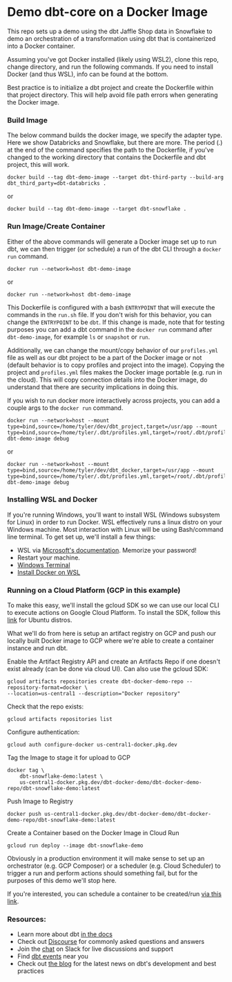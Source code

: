 # Demo dbt-core on a Docker Image

This repo sets up a demo using the dbt Jaffle Shop data in Snowflake to demo an orchestration of a transformation using dbt that is containerized into a Docker container.

Assuming you've got Docker installed (likely using WSL2), clone this repo, change directory, and run the following commands. If you need to install Docker (and thus WSL), info can be found at the bottom.

Best practice is to initialize a dbt project and create the Dockerfile within that project directory. This will help avoid file path errors when generating the Docker image.

### Build Image

The below command builds the docker image, we specify the adapter type. Here we show Databricks and Snowflake, but there are more. The period (.) at the end of the command specifies the path to the Dockerfile, if you've changed to the working directory that contains the Dockerfile and dbt project, this will work.

```
docker build --tag dbt-demo-image --target dbt-third-party --build-arg dbt_third_party=dbt-databricks .
```

or

```
docker build --tag dbt-demo-image --target dbt-snowflake .
```

### Run Image/Create Container

Either of the above commands will generate a Docker image set up to run dbt, we can then trigger (or schedule) a run of the dbt CLI through a `docker run` command.

```
docker run --network=host dbt-demo-image
```

or

```
docker run --network=host dbt-demo-image
```

This Dockerfile is configured with a bash `ENTRYPOINT` that will execute the commands in the `run.sh` file. If you don't wish for this behavior, you can change the `ENTRYPOINT` to be `dbt`. If this change is made, note that for testing purposes you can add a dbt command in the `docker run` command after `dbt-demo-image`, for example `ls` or `snapshot` or `run`. 

Additionally, we can change the mount/copy behavior of our `profiles.yml` file as well as our dbt project to be a part of the Docker image or not (default behavior is to copy profiles and project into the image). Copying the project and `profiles.yml` files makes the Docker image portable (e.g. run in the cloud). This will copy connection details into the Docker image, do understand that there are security implications in doing this.

If you wish to run docker more interactively across projects, you can add a couple args to the `docker run` command.

```
docker run --network=host --mount type=bind,source=/home/tyler/dev/dbt_project,target=/usr/app --mount type=bind,source=/home/tyler/.dbt/profiles.yml,target=/root/.dbt/profiles.yml dbt-demo-image debug
```

or

```
docker run --network=host --mount type=bind,source=/home/tyler/dev/dbt_docker,target=/usr/app --mount type=bind,source=/home/tyler/.dbt/profiles.yml,target=/root/.dbt/profiles.yml dbt-demo-image debug
```

### Installing WSL and Docker

If you're running Windows, you'll want to install WSL (Windows subsystem for Linux) in order to run Docker. WSL effectively runs a linux distro on your Windows machine. Most interaction with Linux will be using Bash/command line terminal. To get set up, we'll install a few things:

- WSL via [Microsoft's documentation](https://docs.microsoft.com/en-us/windows/wsl/install). Memorize your password!
- Restart your machine.
- [Windows Terminal](https://apps.microsoft.com/store/detail/windows-terminal/9N0DX20HK701?hl=en-us&gl=US)
- [Install Docker on WSL](https://docs.microsoft.com/en-us/windows/wsl/tutorials/wsl-containers)

### Running on a Cloud Platform (GCP in this example)

To make this easy, we'll install the gcloud SDK so we can use our local CLI to execute actions on Google Cloud Platform. To install the SDK, follow this [link](https://cloud.google.com/sdk/docs/install#deb) for Ubuntu distros.

What we'll do from here is setup an artifact registry on GCP and push our locally built Docker image to GCP where we're able to create a container instance and run dbt.

Enable the Artifact Registry API and create an Artifacts Repo if one doesn't exist already (can be done via cloud UI). Can also use the gcloud SDK:

```
gcloud artifacts repositories create dbt-docker-demo-repo --repository-format=docker \
--location=us-central1 --description="Docker repository"
```

Check that the repo exists:

```
gcloud artifacts repositories list
```

Configure authentication:

```
gcloud auth configure-docker us-central1-docker.pkg.dev
```

Tag the Image to stage it for upload to GCP

```
docker tag \
    dbt-snowflake-demo:latest \
    us-central1-docker.pkg.dev/dbt-docker-demo/dbt-docker-demo-repo/dbt-snowflake-demo:latest
```

Push Image to Registry

```
docker push us-central1-docker.pkg.dev/dbt-docker-demo/dbt-docker-demo-repo/dbt-snowflake-demo:latest
```

Create a Container based on the Docker Image in Cloud Run

```
gcloud run deploy --image dbt-snowflake-demo
```

Obviously in a production environment it will make sense to set up an orchestrator (e.g. GCP Composer) or a scheduler (e.g. Cloud Scheduler) to trigger a run and perform actions should something fail, but for the purposes of this demo we'll stop here.

If you're interested, you can schedule a container to be created/run [via this link](https://cloud.google.com/run/docs/triggering/using-scheduler).



### Resources:
- Learn more about dbt [in the docs](https://docs.getdbt.com/docs/introduction)
- Check out [Discourse](https://discourse.getdbt.com/) for commonly asked questions and answers
- Join the [chat](https://community.getdbt.com/) on Slack for live discussions and support
- Find [dbt events](https://events.getdbt.com) near you
- Check out [the blog](https://blog.getdbt.com/) for the latest news on dbt's development and best practices
